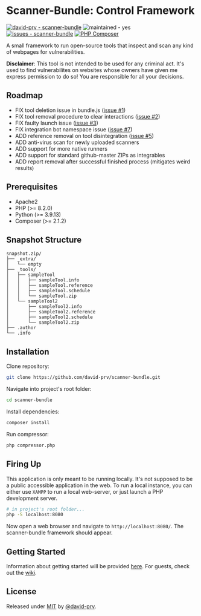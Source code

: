 # Scanner-Bundle: Control Framework
[![david-prv - scanner-bundle](https://img.shields.io/static/v1?label=david-prv&message=scanner-bundle&color=blue&logo=github)](https://github.com/david-prv/scanner-bundle "Go to GitHub repo")
![maintained - yes](https://img.shields.io/badge/maintained-yes-blue)
[![issues - scanner-bundle](https://img.shields.io/github/issues/david-prv/scanner-bundle)](https://github.com/david-prv/scanner-bundle/issues)
[![PHP Composer](https://github.com/david-prv/scanner-bundle/actions/workflows/php.yml/badge.svg)](https://github.com/david-prv/scanner-bundle/actions/workflows/php.yml)

A small framework to run open-source tools that inspect and scan any kind of webpages for vulnerabilities.  

**Disclaimer**: This tool is not intended to be used for any criminal act. It's used to find vulnerabilites on websites whose owners have given me express permission to do so! You are responsible for all your decisions.

## Roadmap
- FIX tool deletion issue in bundle.js ([issue #1](https://github.com/david-prv/scanner-bundle/issues/1))
- FIX tool removal procedure to clear interactions ([issue #2](https://github.com/david-prv/scanner-bundle/issues/2))
- FIX faulty launch issue ([issue #3](https://github.com/david-prv/scanner-bundle/issues/3))
- FIX integration bot namespace issue ([issue #7](https://github.com/david-prv/scanner-bundle/issues/7))
- ADD reference removal on tool disintegration ([issue #5](https://github.com/david-prv/scanner-bundle/issues/5))
- ADD anti-virus scan for newly uploaded scanners
- ADD support for more native runners
- ADD support for standard github-master ZIPs as integrables
- ADD report removal after successful finished process (mitigates weird results)

## Prerequisites

 - Apache2
 - PHP (>= 8.2.0)
 - Python (>= 3.9.13)
 - Composer (>= 2.1.2)

## Snapshot Structure

```
snapshot.zip/
├── _extra/
│   └── empty
├── _tools/
│   ├── sampleTool
│   │   ├── sampleTool.info
│   │   ├── sampleTool.reference
│   │   ├── sampleTool.schedule
│   │   └── sampleTool.zip
│   └── sampleTool2
│       ├── sampleTool2.info
│       ├── sampleTool2.reference
│       ├── sampleTool2.schedule
│       └── sampleTool2.zip
├── .author
└── .info
```

## Installation
Clone repository:
```bash
git clone https://github.com/david-prv/scanner-bundle.git
```
Navigate into project's root folder:
```bash
cd scanner-bundle
```
Install dependencies:
```bash
composer install
```
Run compressor:
```bash
php compressor.php
```
## Firing Up

This application is only meant to be running locally. It's not supposed to be a public accessible application in the web. To run a local instance, you can either use `XAMPP` to run a local web-server, or just launch a PHP development server.
```bash
# in project's root folder...
php -S localhost:8080
```
Now open a web browser and navigate to `http://localhost:8080/`. The scanner-bundle framework should appear.

## Getting Started

Information about getting started will be provided [here](https://wiki.etage-4.de/books/eigenentwicklung/chapter/scanner-bundle). For guests, check out the [wiki](/#).

## License

Released under [MIT](/LICENSE) by [@david-prv](https://github.com/david-prv).
